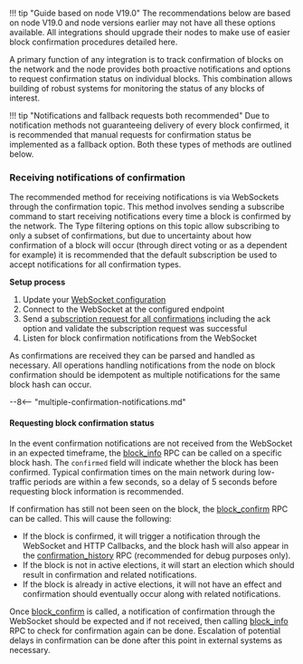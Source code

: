 !!! tip "Guide based on node V19.0"
	The recommendations below are based on node V19.0 and node versions earlier may not have all these options available. All integrations should upgrade their nodes to make use of easier block confirmation procedures detailed here.

A primary function of any integration is to track confirmation of blocks on the network and the node provides both proactive notifications and options to request confirmation status on individual blocks. This combination allows building of robust systems for monitoring the status of any blocks of interest. 

!!! tip "Notifications and fallback requests both recommended"
	Due to notification methods not guaranteeing delivery of every block confirmed, it is recommended that manual requests for confirmation status be implemented as a fallback option. Both these types of methods are outlined below.

### Receiving notifications of confirmation

The recommended method for receiving notifications is via WebSockets through the confirmation topic. This method involves sending a subscribe command to start receiving notifications every time a block is confirmed by the network. The Type filtering options on this topic allow subscribing to only a subset of confirmations, but due to uncertainty about how confirmation of a block will occur (through direct voting or as a dependent for example) it is recommended that the default subscription be used to accept notifications for all confirmation types.

**Setup process**

1. Update your [WebSocket configuration](/running-a-node/configuration/#websocket)
1. Connect to the WebSocket at the configured endpoint
1. Send a [subscription request for all confirmations](/integration-guides/advanced/#confirmations) including the ack option and validate the subscription request was successful
1. Listen for block confirmation notifications from the WebSocket

As confirmations are received they can be parsed and handled as necessary. All operations handling notifications from the node on block confirmation should be idempotent as multiple notifications for the same block hash can occur.

--8<-- "multiple-confirmation-notifications.md"

#### Requesting block confirmation status

In the event confirmation notifications are not received from the WebSocket in an expected timeframe, the [block_info](/commands/rpc-protocol#block_info) RPC can be called on a specific block hash. The `confirmed` field will indicate whether the block has been confirmed. Typical confirmation times on the main network during low-traffic periods are within a few seconds, so a delay of 5 seconds before requesting block information is recommended.

If confirmation has still not been seen on the block, the [block_confirm](/commands/rpc-protocol#block_confirm) RPC can be called. This will cause the following:

* If the block is confirmed, it will trigger a notification through the WebSocket and HTTP Callbacks, and the block hash will also appear in the [confirmation_history](/commands/rpc-protocol/#confirmation_history) RPC (recommended for debug purposes only).
* If the block is not in active elections, it will start an election which should result in confirmation and related notifications.
* If the block is already in active elections, it will not have an effect and confirmation should eventually occur along with related notifications.

Once [block_confirm](/commands/rpc-protocol#block_confirm) is called, a notification of confirmation through the WebSocket should be expected and if not received, then calling [block_info](/commands/rpc-protocol#block_info) RPC to check for confirmation again can be done. Escalation of potential delays in confirmation can be done after this point in external systems as necessary.
